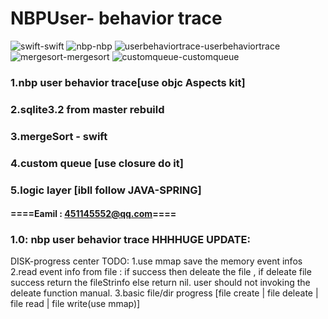 # NBPUser- behavior trace


![swift](http://chuantu.biz/t6/273/1522900210x1822611227.jpg)-swift
![nbp](http://chuantu.biz/t6/273/1522900210x1822611227.jpg)-nbp
![userbehaviortrace](http://chuantu.biz/t6/273/1522900210x1822611227.jpg)-userbehaviortrace
![mergesort](http://chuantu.biz/t6/273/1522900210x1822611227.jpg)-mergesort
![customqueue](http://chuantu.biz/t6/273/1522900210x1822611227.jpg)-customqueue  





### 1.nbp user behavior trace[use objc Aspects kit]

### 2.sqlite3.2 from master rebuild ###

### 3.mergeSort - swift

### 4.custom queue [use closure do it]

### 5.logic layer [ibll follow JAVA-SPRING]

#### ====Eamil : 451145552@qq.com====


### 1.0: nbp user behavior trace  HHHHUGE UPDATE:
 DISK-progress center
 TODO:
 1.use mmap save the memory event infos
 2.read event info from file : if success then deleate the file ,
   if deleate file success return the fileStrinfo else return nil.
   user should not invoking the deleate function manual.
 3.basic file/dir progress [file create | file deleate | file read | file write(use mmap)]
